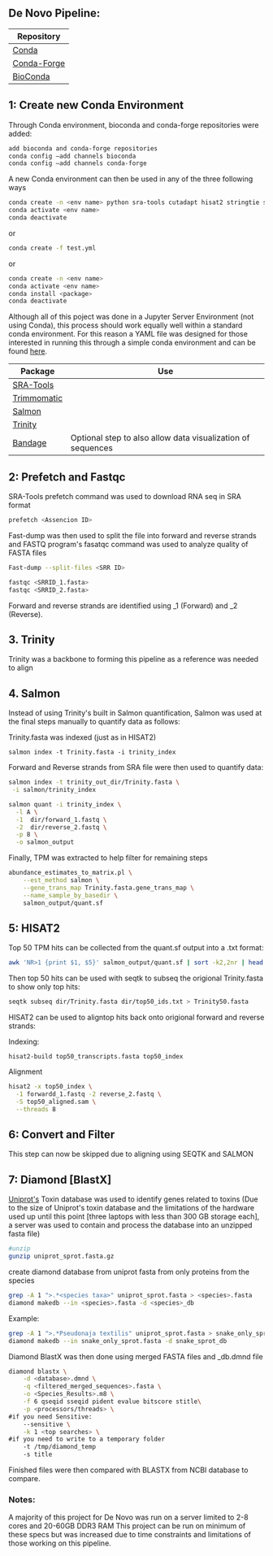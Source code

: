 ## De Novo Pipeline:

|Repository| 
|  ------ | 
|[Conda](https://anaconda.org/anaconda/conda)| 
|[Conda-Forge](https://conda-forge.org/)| 
|[BioConda](https://bioconda.github.io/)| 
## 1: Create new Conda Environment

Through Conda environment, bioconda and conda-forge repositories were added:

```sh
add bioconda and conda-forge repositories
conda config –add channels bioconda
conda config –add channels conda-forge
```

A new Conda environment can then be used in any of the three following ways

```sh
conda create -n <env name> python sra-tools cutadapt hisat2 stringtie samtools bedtools seqtk diamond
conda activate <env name>
conda deactivate
```
or 
```sh
conda create -f test.yml
```
or
```sh
conda create -n <env name>
conda activate <env name>
conda install <package>
conda deactivate
```


Although all of this poject was done in a Jupyter Server Environment (not using Conda), this process should work equally well within a standard conda environment. For this reason a YAML file was designed for those interested in running this through a simple conda environment and can be found [here](https://github.com/RIT-Environmental-Genomics/Toxin-Identification-Pipeline/blob/main/1.2_De_Novo_Pipeline/rnaseq_De_Novo.yml).

|Package|Use|
| ------ | ------ |
|[SRA-Tools](https://github.com/ncbi/sra-tools)| |
|[Trimmomatic](https://github.com/usadellab/Trimmomatic)| |
|[Salmon](https://combine-lab.github.io/salmon/getting_started/)| |
|[Trinity](https://combine-lab.github.io/salmon/getting_started/)| |
|[Bandage](https://rrwick.github.io/Bandage/)| Optional step to also allow data visualization of sequences |

## 2: Prefetch and Fastqc

SRA-Tools prefetch command was used to download RNA seq in SRA format
```sh
prefetch <Assencion ID>
```
Fast-dump was then used to split the file into forward and reverse strands and FASTQ program's fasatqc command was used to analyze quality of FASTA files
```sh
Fast-dump --split-files <SRR ID>

fastqc <SRRID_1.fasta>
fastqc <SRRID_2.fasta>
```
Forward and reverse strands are identified using _1 (Forward) and _2 (Reverse). 


## 3. Trinity

Trinity was a backbone to forming this pipeline as a reference was needed to align 

## 4. Salmon
Instead of using Trinity's built in Salmon quantification, Salmon was used at the final steps manually to quantify data as follows:

Trinity.fasta was indexed (just as in HISAT2) 
```
salmon index -t Trinity.fasta -i trinity_index
```

Forward and Reverse strands from SRA file were then used to quantify data:

```sh
salmon index -t trinity_out_dir/Trinity.fasta \
 -i salmon/trinity_index
```

```sh
salmon quant -i trinity_index \
  -l A \
  -1  dir/forward_1.fastq \
  -2  dir/reverse_2.fastq \
  -p 8 \
  -o salmon_output
```

Finally, TPM was extracted to help filter for remaining steps

```sh
abundance_estimates_to_matrix.pl \
    --est_method salmon \
    --gene_trans_map Trinity.fasta.gene_trans_map \
    --name_sample_by_basedir \
    salmon_output/quant.sf
```

## 5: HISAT2

Top 50 TPM hits can be collected from the quant.sf output into a .txt format:

```sh
awk 'NR>1 {print $1, $5}' salmon_output/quant.sf | sort -k2,2nr | head -50 | cut -f1 -d' ' > top50_ids.txt
```

Then top 50 hits can be used with seqtk to subseq the origional Trinity.fasta to show only top hits:

```sh
seqtk subseq dir/Trinity.fasta dir/top50_ids.txt > Trinity50.fasta
```

HISAT2 can be used to aligntop hits back onto origional forward and reverse strands: 

Indexing:
```
hisat2-build top50_transcripts.fasta top50_index
```
Alignment
```sh
hisat2 -x top50_index \
  -1 forwardd_1.fastq -2 reverse_2.fastq \
  -S top50_aligned.sam \
  --threads 8
```

## 6: Convert and Filter

This step can now be skipped due to aligning using SEQTK and SALMON


## 7: Diamond [BlastX]

[Uniprot's](https://ftp.uniprot.org/pub/databases/uniprot/current_release/knowledgebase/complete/uniprot_trembl.fasta.gz) Toxin database was used to identify genes related to toxins
(Due to the size of Uniprot's toxin database and the limitations of the hardware used up until this point [three laptops with less than 300 GB storage each], a server was used to contain and process the database into an unzipped fasta file)

``` sh
#unzip
gunzip uniprot_sprot.fasta.gz
```


create diamond database from uniprot fasta from only proteins from the species 

```sh
grep -A 1 ">.*<species taxa>" uniprot_sprot.fasta > <species>.fasta 
diamond makedb --in <species>.fasta -d <species>_db
```


Example:
```sh
grep -A 1 ">.*Pseudonaja textilis" uniprot_sprot.fasta > snake_only_sprot.fasta 
diamond makedb --in snake_only_sprot.fasta -d snake_sprot_db
```
Diamond BlastX was then done using merged FASTA files and _db.dmnd file
```sh
diamond blastx \
	-d <database>.dmnd \
	-q <filtered_merged_sequences>.fasta \
	-o <Species_Results>.m8 \
	-f 6 qseqid sseqid pident evalue bitscore stitle\
	-p <processors/threads> \
#if you need Sensitive:
	--sensitive \
	-k 1 <top searches> \
#if you need to write to a temporary folder
	-t /tmp/diamond_temp
	-s title
```

Finished files were then compared with BLASTX from NCBI database to compare.






### Notes:

A majority of this project for De Novo was run on a server limited to 2-8 cores and 20-60GB DDR3 RAM 
This project can be run on minimum of these specs but was increased due to time constraints and limitations of those working on this pipeline.
